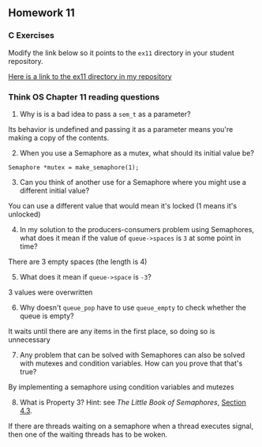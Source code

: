 ## Homework 11

### C Exercises

Modify the link below so it points to the `ex11` directory in your
student repository.

[Here is a link to the ex11 directory in my repository](https://github.com/nmohamed/ExercisesInC/tree/master/exercises/ex11)

### Think OS Chapter 11 reading questions

1) Why is is a bad idea to pass a `sem_t` as a parameter?

Its behavior is undefined and passing it as a parameter means you're making a copy of the contents.

2) When you use a Semaphore as a mutex, what should its initial value be?

`Semaphore *mutex = make_semaphore(1);`

3) Can you think of another use for a Semaphore where you might use a different initial value?

You can use a different value that would mean it's locked (1 means it's unlocked)

4) In my solution to the producers-consumers problem using Semaphores,
what does it mean if the value of `queue->spaces` is `3` at some point in time?

There are 3 empty spaces (the length is 4)

5) What does it mean if `queue->space` is `-3`?

3 values were overwritten

6) Why doesn't `queue_pop` have to use `queue_empty` to check whether the queue is empty?

It waits until there are any items in the first place, so doing so is unnecessary

7) Any problem that can be solved with Semaphores can also be solved with mutexes and condition variables.
How can you prove that that's true?

By implementing a semaphore using condition variables and mutezes

8) What is Property 3?  Hint: see *The Little Book of Semaphores*,
[Section 4.3](http://greenteapress.com/semaphores/LittleBookOfSemaphores.pdf).

If there are threads waiting on a semaphore when a thread executes signal, then one of the waiting threads has to be woken.
